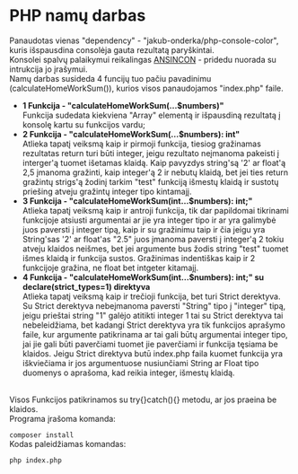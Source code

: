 # PHP namų darbas

Panaudotas vienas "dependency" - "jakub-onderka/php-console-color", kuris išspausdina consolėja gauta rezultatą paryškintai.<br />
Konsolei spalvų palaikymui reikalingas [ANSINCON](http://www.testautomation.info/Install_ANSICON_for_coloured_output) - pridedu nuorada su intrukcija jo įrašymui.
<br />
Namų darbas susideda 4 funcijų tuo pačiu pavadinimu (calculateHomeWorkSum()), kurios visos panaudojamos "index.php" faile.
* <b>1 Funkcija - "calculateHomeWorkSum(…$numbers)"</b> <br />
Funkcija sudedata kiekviena "Array" elementą ir išpausdiną rezultatą į konsolę kartu su funkcijos vardu;
* <b>2 Funkcija - "calculateHomeWorkSum(…$numbers): int"</b> <br />
Atlieka tapatį veiksmą kaip ir pirmoji funkcija, tiesiog gražinamas rezultatas return turi būti integer, jeigu rezultato neįmanoma pakeisti į interger'ą tuomet išetamas klaidą. Kaip pavyzdys string'są '2' ar float'ą 2,5 įmanoma gražinti, kaip integer'ą 2 ir nebutų klaidą, bet jei ties return gražintų strigs'ą žodinį tarkim "test" funkciją išmestų klaidą ir sustotų priešing atveju gražintų integer tipo kintamajį.
* <b>3 Funkcija - "calculateHomeWorkSum(int…$numbers): int;"</b> <br />
Atlieka tapatį veiksmą kaip ir antroji funkcija, tik dar papildomai tikrinami funkcijoje atsiusti argumentai ar jie yra integer tipo ir ar yra galimybė juos paversti į integer tipą, kaip ir su gražinimu taip ir čia jeigu yra String'sas '2' ar float'as "2.5" juos įmanoma paversti į integer'ą 2 tokiu atveju klaidos neišmes, bet jei argumente bus žodis string "test" tuomet išmes klaidą ir funkcija sustos. Gražinimas indentiškas kaip ir 2 funkcijoje gražina, ne float bet intgeter kitamajį.
* <b>4 Funkcija - "calculateHomeWorkSum(int…$numbers): int;" su declare(strict_types=1)
direktyva</b> <br />
Atlieka tapatį veiksmą kaip ir trečioji funkcija, bet turi Strict derektyva. Su Strict derektyva nebeįmanoma paversti "String" tipo į "integer" tipą, jeigu prieštai string "1" galėjo atitikti integer 1 tai su Strict derektyva tai nebeleidžiama, bet kadangi Strict derektyva yra tik funkcijos aprašymo faile, kur argumente patikrinama ar tai gali būtų argumentai integer tipo, jai jie gali būti paverčiami tuomet jie paverčiami ir funkcija tęsiama be klaidos. Jeigu Strict direktyva butū index.php faila kuomet funkcija yra iškviečiama ir jos argumentuose nusiunčiami String ar Float tipo duomenys o aprašoma, kad reikia integer, išmestų klaidą.
<br />
Visos Funkcijos patikrinamos su try{}catch(){} metodu, ar jos praeina be klaidos.<br />
Programa įrašoma komanda:

`composer install`
<br />Kodas paleidžiamas komandas:

`php index.php`

